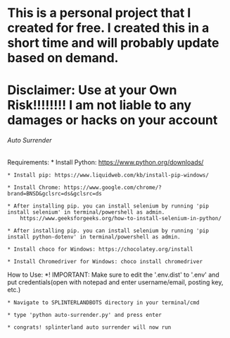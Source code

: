 # This is a personal project that I created for free. I created this in a short time and will probably update based on demand.
# Disclaimer: Use at your Own Risk!!!!!!!! I am not liable to any damages or hacks on your account


###### Auto Surrender ######
Requirements:
    * Install Python: https://www.python.org/downloads/
    
    * Install pip: https://www.liquidweb.com/kb/install-pip-windows/
    
    * Install Chrome: https://www.google.com/chrome/?brand=BNSD&gclsrc=ds&gclsrc=ds
    
    * After installing pip. you can install selenium by running 'pip install selenium' in terminal/powershell as admin.  
        https://www.geeksforgeeks.org/how-to-install-selenium-in-python/
    
    * After installing pip. you can install selenium by running 'pip install python-dotenv' in terminal/powershell as admin.  
    
    * Install choco for Windows: https://chocolatey.org/install
    
    * Install Chromedriver for Windows: choco install chromedriver

How to Use:
    *! IMPORTANT: Make sure to edit the '.env.dist' to '.env' and put credentials(open with notepad and enter username/email, posting key, etc.)
    
    * Navigate to SPLINTERLANDBOTS directory in your terminal/cmd
    
    * type 'python auto-surrender.py' and press enter
    
    * congrats! splinterland auto surrender will now run 
######
